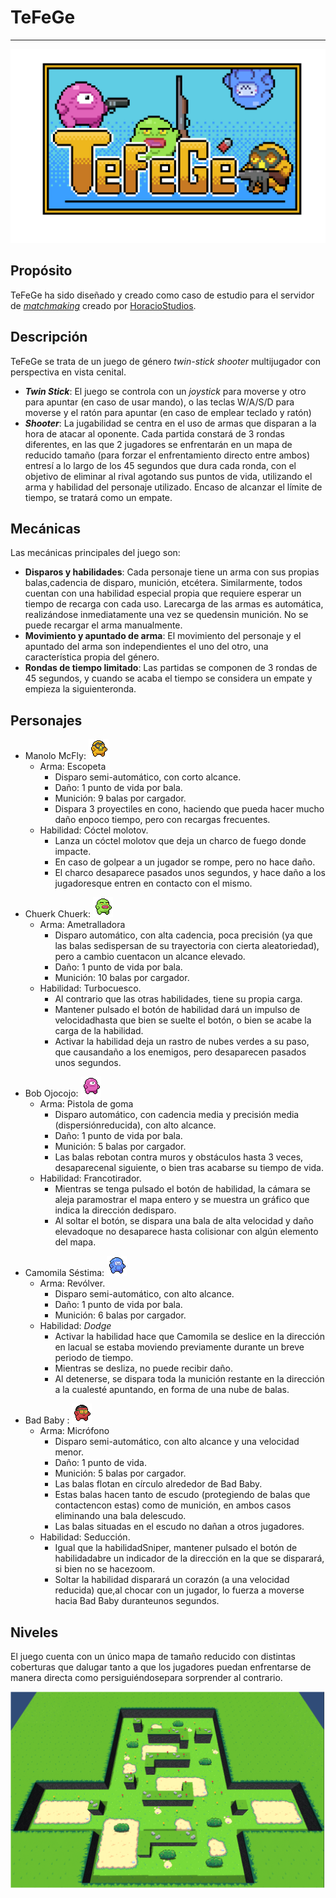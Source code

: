 # TeFeGe
---
![TeFeGeImg]

[TeFeGeImg]: Assets/UI/GraphicAssets/Tefege_Pixel_-_Grande.png "Logo TeFeGe"

## Propósito
TeFeGe ha sido diseñado y creado como caso de estudio para el servidor de [_matchmaking_] creado por [HoracioStudios].

[_matchmaking_]: https://github.com/HoracioStudios/Matchmaking-Server
[HoracioStudios]: https://github.com/HoracioStudios

## Descripción
TeFeGe se trata de un juego de género _twin-stick_ _shooter_ multijugador con perspectiva en vista cenital.

- _**Twin Stick**_: El juego se controla con un _joystick_ para moverse y otro para apuntar (en caso de usar mando), o las teclas W/A/S/D para moverse y el ratón para apuntar (en caso de emplear teclado y ratón)
- _**Shooter**_: La jugabilidad se centra en el uso de armas que disparan a la hora de atacar al oponente. Cada partida constará de 3 rondas diferentes, en las que 2 jugadores se enfrentarán en un mapa de reducido tamaño (para forzar el enfrentamiento directo entre ambos) entresí a lo largo de los 45 segundos que dura cada ronda, con el objetivo de eliminar al rival agotando sus puntos de vida, utilizando el arma y habilidad del personaje utilizado. Encaso de alcanzar el límite de tiempo, se tratará como un empate.

## Mecánicas

Las mecánicas principales del juego son:
- **Disparos y habilidades**: Cada personaje tiene un arma con sus propias balas,cadencia de disparo, munición, etcétera. Similarmente, todos cuentan con una habilidad especial propia que requiere esperar un tiempo de recarga con cada uso. Larecarga de las armas es automática, realizándose inmediatamente una vez se quedensin munición. No se puede recargar el arma manualmente.
- **Movimiento y apuntado de arma**: El movimiento del personaje y el apuntado del arma son independientes el uno del otro, una característica propia del género.
- **Rondas de tiempo limitado**: Las partidas se componen de 3 rondas de 45 segundos, y cuando se acaba el tiempo se considera un empate y empieza la siguienteronda.

## Personajes

- Manolo McFly:
![Manolo McFly]  
    - Arma: Escopeta
        - Disparo semi-automático, con corto alcance.
        - Daño: 1 punto de vida por bala.
        - Munición: 9 balas por cargador.
        - Dispara 3 proyectiles en cono, haciendo que pueda hacer mucho daño enpoco tiempo, pero con recargas frecuentes.
    - Habilidad: Cóctel molotov. 
        - Lanza un cóctel molotov que deja un charco de fuego donde impacte.
        - En caso de golpear a un jugador se rompe, pero no hace daño.
        - El charco desaparece pasados unos segundos, y hace daño a los jugadoresque entren en contacto con el mismo.
 
[Manolo McFly]: Assets/Sprites/Characters/Manolo&#32;McFly/Personaje&#32;2.png "Manolo McFly"

- Chuerk Chuerk: 
![Chuerk Chuerk]
    - Arma: Ametralladora
        - Disparo automático, con alta cadencia, poca precisión (ya que las balas sedispersan de su trayectoria con cierta aleatoriedad), pero a cambio cuentacon un alcance elevado.
        - Daño: 1 punto de vida por bala.
        - Munición: 10 balas por cargador.
    - Habilidad: Turbocuesco. 
        - Al contrario que las otras habilidades, tiene su propia carga.
        - Mantener pulsado el botón de habilidad dará un impulso de velocidadhasta que bien se suelte el botón, o bien se acabe la carga de la habilidad.
        - Activar la habilidad deja un rastro de nubes verdes a su paso, que causandaño a los enemigos, pero desaparecen pasados unos segundos.  

[Chuerk Chuerk]: Assets/Sprites/Characters/Chuerk&#32;Chuerk/Personaje&#32;1.png "Chuerk Chuerk"

- Bob Ojocojo: 
![Bob Ojocojo]
    - Arma: Pistola de goma
        - Disparo automático, con cadencia media y precisión media (dispersiónreducida), con alto alcance.
        - Daño: 1 punto de vida por bala.
        - Munición: 5 balas por cargador.
        - Las balas rebotan contra muros y obstáculos hasta 3 veces, desaparecenal siguiente, o bien tras acabarse su tiempo de vida.
    - Habilidad: Francotirador.
        - Mientras se tenga pulsado el botón de habilidad, la cámara se aleja paramostrar el mapa entero y se muestra un gráfico que indica la dirección dedisparo.
        - Al soltar el botón, se dispara una bala de alta velocidad y daño elevadoque no desaparece hasta colisionar con algún elemento del mapa.  

[Bob Ojocojo]: Assets/Sprites/Characters/Bob&#32;Ojocojo/Personaje&#32;4.png "Bob Ojocojo"

- Camomila Séstima:
![Camomila Séstima] 
    - Arma: Revólver.
        - Disparo semi-automático, con alto alcance.
        - Daño: 1 punto de vida por bala.
        - Munición: 6 balas por cargador.
    - Habilidad: _Dodge_
        - Activar la habilidad hace que Camomila se deslice en la dirección en lacual se estaba moviendo previamente durante un breve periodo de tiempo.
        - Mientras se desliza, no puede recibir daño.
        -  Al detenerse, se dispara toda la munición restante en la dirección a la cualesté apuntando, en forma de una nube de balas.
  

[Camomila Séstima]: Assets/Sprites/Characters/Camomila&#32;Sestima/Personaje&#32;3.png "Camomila Séstima"

- Bad Baby : 
![Bad Baby]
    - Arma: Micrófono
        - Disparo semi-automático, con alto alcance y una velocidad menor.
        - Daño: 1 punto de vida.
        - Munición: 5 balas por cargador.
        - Las balas flotan en círculo alrededor de Bad Baby.
        - Estas balas hacen tanto de escudo (protegiendo de balas que contactencon estas) como de munición, en ambos casos eliminando una bala delescudo.
        - Las balas situadas en el escudo no dañan a otros jugadores.
    - Habilidad: Seducción. 
        - Igual que la habilidadSniper, mantener pulsado el botón de habilidadabre un indicador de la dirección en la que se disparará, si bien no se hacezoom.
        - Soltar la habilidad disparará un corazón (a una velocidad reducida) que,al chocar con un jugador, lo fuerza a moverse hacia Bad Baby duranteunos segundos.
  
[Bad Baby]: Assets/Sprites/Characters/Bad&#32;Baby/Personaje&#32;5.png "Bad Baby"

## Niveles

El juego cuenta con un único mapa de tamaño reducido con distintas coberturas que dalugar tanto a que los jugadores puedan enfrentarse de manera directa como persiguiéndosepara sorprender al contrario.

![Mapa]

[Mapa]: Assets/Sprites/Mapa.png "Mapa"